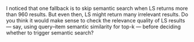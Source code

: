 I noticed that one fallback is to skip semantic search when LS returns more than 960 results. But even then, LS might return many irrelevant results. Do you think it would make sense to check the relevance quality of LS results — say, using query–item semantic similarity for top-k — before deciding whether to trigger semantic search?
